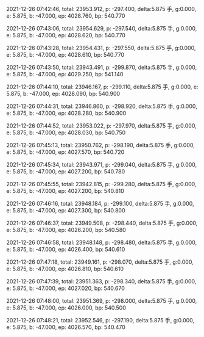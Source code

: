 2021-12-26 07:42:46, total: 23953.912, p: -297.400, delta:5.875 手, g:0.000, e: 5.875, b: -47.000, ep: 4028.760, bp: 540.770

2021-12-26 07:43:06, total: 23954.629, p: -297.540, delta:5.875 手, g:0.000, e: 5.875, b: -47.000, ep: 4028.620, bp: 540.770

2021-12-26 07:43:28, total: 23954.431, p: -297.550, delta:5.875 手, g:0.000, e: 5.875, b: -47.000, ep: 4028.610, bp: 540.770

2021-12-26 07:43:50, total: 23943.491, p: -299.870, delta:5.875 手, g:0.000, e: 5.875, b: -47.000, ep: 4029.250, bp: 541.140

2021-12-26 07:44:10, total: 23946.167, p: -299.110, delta:5.875 手, g:0.000, e: 5.875, b: -47.000, ep: 4028.090, bp: 540.900

2021-12-26 07:44:31, total: 23946.860, p: -298.920, delta:5.875 手, g:0.000, e: 5.875, b: -47.000, ep: 4028.280, bp: 540.900

2021-12-26 07:44:52, total: 23953.022, p: -297.970, delta:5.875 手, g:0.000, e: 5.875, b: -47.000, ep: 4028.030, bp: 540.750

2021-12-26 07:45:13, total: 23950.762, p: -298.190, delta:5.875 手, g:0.000, e: 5.875, b: -47.000, ep: 4027.570, bp: 540.720

2021-12-26 07:45:34, total: 23943.971, p: -299.040, delta:5.875 手, g:0.000, e: 5.875, b: -47.000, ep: 4027.200, bp: 540.780

2021-12-26 07:45:55, total: 23942.815, p: -299.280, delta:5.875 手, g:0.000, e: 5.875, b: -47.000, ep: 4027.200, bp: 540.810

2021-12-26 07:46:16, total: 23948.184, p: -299.100, delta:5.875 手, g:0.000, e: 5.875, b: -47.000, ep: 4027.300, bp: 540.800

2021-12-26 07:46:37, total: 23949.508, p: -298.440, delta:5.875 手, g:0.000, e: 5.875, b: -47.000, ep: 4026.200, bp: 540.580

2021-12-26 07:46:58, total: 23948.148, p: -298.480, delta:5.875 手, g:0.000, e: 5.875, b: -47.000, ep: 4026.400, bp: 540.610

2021-12-26 07:47:18, total: 23949.161, p: -298.070, delta:5.875 手, g:0.000, e: 5.875, b: -47.000, ep: 4026.810, bp: 540.610

2021-12-26 07:47:39, total: 23951.363, p: -298.340, delta:5.875 手, g:0.000, e: 5.875, b: -47.000, ep: 4027.020, bp: 540.670

2021-12-26 07:48:00, total: 23951.369, p: -298.000, delta:5.875 手, g:0.000, e: 5.875, b: -47.000, ep: 4026.000, bp: 540.500

2021-12-26 07:48:21, total: 23952.546, p: -297.190, delta:5.875 手, g:0.000, e: 5.875, b: -47.000, ep: 4026.570, bp: 540.470
